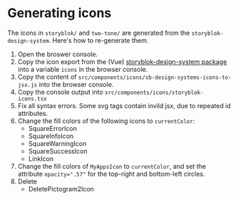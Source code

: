 # Generating icons

The icons in `storyblok/` and `two-tone/` are generated from the `storyblok-design-system`. Here's how to re-generate them.

1. Open the broswer console.
2. Copy the icon export from the (Vue) [storyblok-design-system package](https://github.com/storyblok/storyblok-design-system) into a variable `icons` in the browser console.
3. Copy the content of `src/components/icons/sb-design-systems-icons-to-jsx.js` into the browser console.
4. Copy the console output into `src/components/icons/storyblok-icons.tsx`
5. Fix all syntax errors. Some svg tags contain invild jsx, due to repeated id attributes.
6. Change the fill colors of the following icons to `currentColor`:
    * SquareErrorIcon
    * SquareInfoIcon
    * SquareWarningIcon
    * SquareSuccessIcon
    * LinkIcon
7. Change the fill colors of `MyAppsIcon` to `currentColor`, and set the attribute `opacity=".57"` for the top-right and bottom-left circles.
8. Delete
    * DeletePictogram2Icon